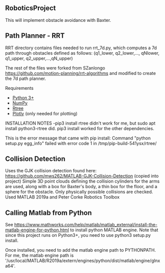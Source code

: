 ## RoboticsProject
This will implement obstacle avoidance with Baxter. 

## Path Planner - RRT
RRT directory contains files needed to run rrt_7d.py, which computes a 7d path through obstacles defined as follows:
(q1_lower, q2_lower,..., qNlower, q1_upper, q2_upper,...,qN_upper)

The rest of the files were forked from SZanlongo https://github.com/motion-planning/rrt-algorithms and modified to create the 7d path planner. 

Requirements
- [Python 3+](https://www.python.org/downloads/)
- [NumPy](http://www.numpy.org/)
- [Rtree](https://pypi.python.org/pypi/Rtree/)
- [Plotly](https://plot.ly/python/getting-started/) (only needed for plotting)

INSTALLATION NOTES -pip3 install rtree didn't work for me, but sudo apt install python3-rtree did. pip3 install worked for the other dependencies.

This is the error message that came with pip install:
Command "python setup.py egg_info" failed with error code 1 in /tmp/pip-build-541ysx/rtree/

## Collision Detection
Uses the GJK collision detection found here: https://github.com/mws262/MATLAB-GJK-Collision-Detection (copied into project)
Simple 3D point clouds defining the collision cylinders for the arms are used, along with a box for Baxter's body, a thin box for the floor, and a sphere for the obstacle.  Only physically possible collisions are checked. Used MATLAB 2019a and Peter Corke Robotics Toolbox

## Calling Matlab from Python
See https://www.mathworks.com/help/matlab/matlab_external/install-the-matlab-engine-for-python.html to install python MATLAB engine. Note that since this project runs on Python3+, you need to use python3 setup.py install.

Once installed, you need to add the matlab engine path to PYTHONPATH. For me, the matlab engine path is '/usr/local/MATLAB/R2019a/extern/engines/python/dist/matlab/engine/glnxa64'.
